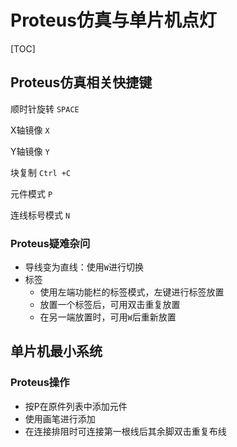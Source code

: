 # Proteus仿真与单片机点灯

[TOC]



## Proteus仿真相关快捷键

顺时针旋转  ```SPACE```

X轴镜像  ```X```

Y轴镜像  `Y`

块复制  `Ctrl +C`

元件模式  `P`

连线标号模式 `N`



### Proteus疑难杂问

+ 导线变为直线：使用`W`进行切换
+ 标签
  + 使用左端功能栏的标签模式，左键进行标签放置
  + 放置一个标签后，可用双击重复放置
  + 在另一端放置时，可用`W`后重新放置



## 单片机最小系统

### Proteus操作

+ 按P在原件列表中添加元件
+ 使用画笔进行添加
+ 在连接排阻时可连接第一根线后其余脚双击重复布线

